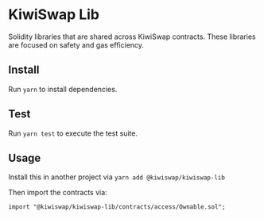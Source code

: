 # KiwiSwap Lib


Solidity libraries that are shared across KiwiSwap contracts. These libraries are focused on safety and gas efficiency.

## Install

Run `yarn` to install dependencies.

## Test

Run `yarn test` to execute the test suite.

## Usage

Install this in another project via `yarn add @kiwiswap/kiwiswap-lib` 

Then import the contracts via:

```solidity
import "@kiwiswap/kiwiswap-lib/contracts/access/Ownable.sol"; 
```

